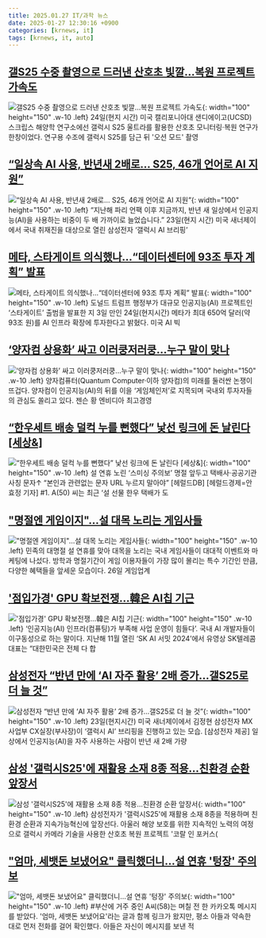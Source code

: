 ```yaml
---
title: 2025.01.27 IT/과학 뉴스
date: 2025-01-27 12:30:16 +0900
categories: [krnews, it]
tags: [krnews, it, auto]
---
```

## [갤S25 수중 촬영으로 드러낸 산호초 빛깔…복원 프로젝트 가속도](https://n.news.naver.com/mnews/article/421/0008044938)

![갤S25 수중 촬영으로 드러낸 산호초 빛깔…복원 프로젝트 가속도](https://mimgnews.pstatic.net/image/origin/421/2025/01/27/8044938.jpg?type=nf220_150){: width="100" height="150" .w-10 .left}
24일(현지 시간) 미국 캘리포니아대 샌디에이고(UCSD) 스크립스 해양학 연구소에선 갤럭시 S25 울트라를 활용한 산호초 모니터링·복원 연구가 한창이었다. 연구용 수조에 갤럭시 S25를 담근 뒤 '오션 모드' 촬영

## [“일상속 AI 사용, 반년새 2배로… S25, 46개 언어로 AI 지원”](https://n.news.naver.com/mnews/article/020/0003612199)

![“일상속 AI 사용, 반년새 2배로… S25, 46개 언어로 AI 지원”](https://mimgnews.pstatic.net/image/origin/020/2025/01/26/3612199.jpg?type=nf220_150){: width="100" height="150" .w-10 .left}
“지난해 파리 언팩 이후 지금까지, 반년 새 일상에서 인공지능(AI)을 사용하는 비중이 두 배 가까이로 늘었습니다.” 23일(현지 시간) 미국 새너제이에서 국내 취재진을 대상으로 열린 삼성전자 ‘갤럭시 AI 브리핑’

## [메타, 스타게이트 의식했나…“데이터센터에 93조 투자 계획” 발표](https://n.news.naver.com/mnews/article/020/0003612211)

![메타, 스타게이트 의식했나…“데이터센터에 93조 투자 계획” 발표](https://mimgnews.pstatic.net/image/origin/020/2025/01/26/3612211.jpg?type=nf220_150){: width="100" height="150" .w-10 .left}
도널드 트럼프 행정부가 대규모 인공지능(AI) 프로젝트인 ‘스타게이트’ 출범을 발표한 지 3일 만인 24일(현지시간) 메타가 최대 650억 달러(약 93조 원)를 AI 인프라 확장에 투자한다고 밝혔다. 미국 AI 빅

## [‘양자컴 상용화’ 싸고 이러쿵저러쿵…누구 말이 맞나](https://n.news.naver.com/mnews/article/032/0003347739)

![‘양자컴 상용화’ 싸고 이러쿵저러쿵…누구 말이 맞나](https://mimgnews.pstatic.net/image/origin/032/2025/01/26/3347739.jpg?type=nf220_150){: width="100" height="150" .w-10 .left}
양자컴퓨터(Quantum Computer·이하 양자컴)의 미래를 둘러싼 논쟁이 뜨겁다. 양자컴이 인공지능(AI)의 뒤를 이을 ‘게임체인저’로 지목되며 국내외 투자자들의 관심도 쏠리고 있다. 젠슨 황 엔비디아 최고경영

## [“한우세트 배송 덜컥 누를 뻔했다” 낯선 링크에 돈 날린다 [세상&]](https://n.news.naver.com/mnews/article/016/0002421179)

![“한우세트 배송 덜컥 누를 뻔했다” 낯선 링크에 돈 날린다 [세상&]](https://mimgnews.pstatic.net/image/origin/016/2025/01/26/2421179.jpg?type=nf220_150){: width="100" height="150" .w-10 .left}
설 연휴 노린 ‘스미싱 주의보’ 명절 앞두고 택배사·공공기관 사칭 문자↑ “본인과 관련없는 문자 URL 누르지 말아야” [헤럴드DB] [헤럴드경제=안효정 기자] #1. A(50) 씨는 최근 ‘설 선물 한우 택배가 도

## ["명절엔 게임이지"…설 대목 노리는 게임사들](https://n.news.naver.com/mnews/article/018/0005932547)

!["명절엔 게임이지"…설 대목 노리는 게임사들](https://mimgnews.pstatic.net/image/origin/018/2025/01/26/5932547.jpg?type=nf220_150){: width="100" height="150" .w-10 .left}
민족의 대명절 설 연휴를 맞아 대목을 노리는 국내 게임사들이 대대적 이벤트와 마케팅에 나섰다. 방학과 명절기간이 게임 이용자들이 가장 많이 몰리는 특수 기간인 만큼, 다양한 혜택들을 앞세운 모습이다. 26일 게임업계

## ['점입가경' GPU 확보전쟁…韓은 AI칩 기근](https://n.news.naver.com/mnews/article/015/0005087095)

!['점입가경' GPU 확보전쟁…韓은 AI칩 기근](https://mimgnews.pstatic.net/image/origin/015/2025/01/26/5087095.jpg?type=nf220_150){: width="100" height="150" .w-10 .left}
‘인공지능(AI) 인프라(컴퓨팅)가 부족해 사업 운영이 힘들다’. 국내 AI 개발자들이 이구동성으로 하는 말이다. 지난해 11월 열린 ‘SK AI 서밋 2024’에서 유영상 SK텔레콤 대표는 “대한민국은 전체 다 합

## [삼성전자 “반년 만에 ‘AI 자주 활용’ 2배 증가…갤S25로 더 늘 것”](https://n.news.naver.com/mnews/article/016/0002421153)

![삼성전자 “반년 만에 ‘AI 자주 활용’ 2배 증가…갤S25로 더 늘 것”](https://mimgnews.pstatic.net/image/origin/016/2025/01/26/2421153.jpg?type=nf220_150){: width="100" height="150" .w-10 .left}
23일(현지시간) 미국 새너제이에서 김정현 삼성전자 MX사업부 CX실장(부사장)이 ‘갤럭시 AI’ 브리핑을 진행하고 있는 모습. [삼성전자 제공] 일상에서 인공지능(AI)을 자주 사용하는 사람이 반년 새 2배 가량

## [삼성 '갤럭시S25'에 재활용 소재 8종 적용...친환경 순환 앞장서](https://n.news.naver.com/mnews/article/092/0002361288)

![삼성 '갤럭시S25'에 재활용 소재 8종 적용...친환경 순환 앞장서](https://mimgnews.pstatic.net/image/origin/092/2025/01/27/2361288.jpg?type=nf220_150){: width="100" height="150" .w-10 .left}
삼성전자가 '갤럭시S25'에 재활용 소재 8종을 적용하며 친환경 순환과 지속가능혁신에 앞장선다. 아울러 해양 보호를 위한 지속적인 노력의 여정으로 갤럭시 카메라 기술을 사용한 산호초 복원 프로젝트 '코랄 인 포커스(

## ["엄마, 세뱃돈 보냈어요" 클릭했더니…설 연휴 '텅장' 주의보](https://n.news.naver.com/mnews/article/031/0000904469)

!["엄마, 세뱃돈 보냈어요" 클릭했더니…설 연휴 '텅장' 주의보](https://mimgnews.pstatic.net/image/origin/031/2025/01/26/904469.jpg?type=nf220_150){: width="100" height="150" .w-10 .left}
#부산에 거주 중인 A씨(58)는 며칠 전 한 카카오톡 메시지를 받았다. '엄마, 세뱃돈 보냈어요'라는 글과 함께 링크가 왔지만, 평소 아들과 약속한 대로 먼저 전화를 걸어 확인했다. 아들은 자신이 메시지를 보낸 적

